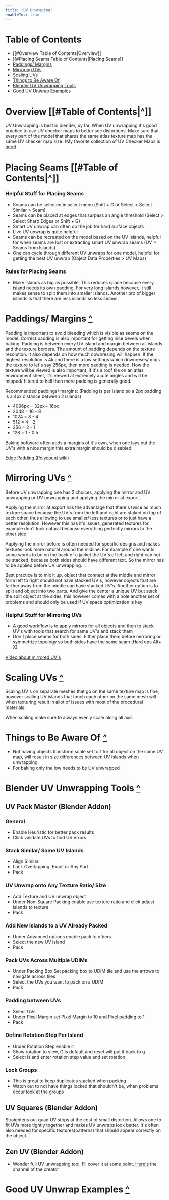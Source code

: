 ```yaml
---
title: "UV Unwraping"
enableToc: true
---
```


# Table of Contents
- [[#Overview Table of Contents|Overview]]
- [[#Placing Seams Table of Contents|Placing Seams]]
- [Paddings/ Margins](#paddings-margins-)
- [Mirroring UVs](#Mirroring-UVs-)
- [Scaling UVs](#Scaling-UVs-)
- [Things to Be Aware Of](#things-to-be-aware-of-)
- [Blender UV Unwrapping Tools](#blender-uv-unwrapping-tools-)
- [Good UV Unwrap Examples](#good-uv-unwrap-examples-)

# Overview [[#Table of Contents|^]]
UV Unwrapping is best in blender, by far. When UV unwrapping it's good practice to use UV checker maps to better see distortions. Make sure that every part of the model that shares the same atlas texture map has the same UV checker map size. (My favorite collection of UV Checker Maps is [here](https://polycount.com/discussion/186513/free-checker-pattern-texture))

# Placing Seams [[#Table of Contents|^]]
### Helpful Stuff for Placing Seams
- Seams can be selected in select menu (Shift + G or Select > Select Similar > Seam)
- Seams can be placed at edges that surpass an angle threshold (Select > Select Sharp Edges or Shift + G)
- Smart UV unwrap can often do the job for hard surface objects
- Live UV unwrap is quite helpful
- Seams can be recreated on the model based on the UV Islands, helpful for when seams are lost or extracting smart UV unwrap seams (UV > Seams from Islands)
- One can cycle through different UV unwraps for one model, helpful for getting the best UV unwrap (Object Data Properties > UV Maps)

### Rules for Placing Seams
- Make islands as big as possible. This reduces space because every island needs its own padding. For very long islands however, it still makes sense to split them into smaller islands. Another pro of bigger islands is that there are less islands so less seams.

# Paddings/ Margins [^](#table-of-contents)
Padding is important to avoid bleeding which is visible as seems on the model. Correct padding is also important for getting nice bevels when baking. Padding is between every UV island and margin between all islands and the texture borders. The amount of padding depends on the texture resolution. It also depends on how much downresing will happen. If the highest resolution is 4k and there is a low settings which downreses/ mips the texture to let's say 256px, then more padding is needed. How the texture will be viewed is also important, if it's a roof tile on an atlas environment sheet, it's viewed at extremely acute angles and will be mipped/ filtered to hell then more padding is generally good.

Recommended paddings/ margins:
(Padding is per island so a 2px padding is a 4px distance between 2 islands)
- 4096px = 32px - 16px
- 2048 = 16 - 8
- 1024 = 8 - 4
- 512 = 4 - 2
- 256 = 2 - 1
- 128 = 1 - 0.5

Baking software often adds a margins of it's own, when one lays out the UV's with a nice margin this extra margin should be disabled.

[Edge Padding (Polycount wiki)](http://wiki.polycount.com/wiki/Edge_padding)

# Mirroring UVs [^](#table-of-contents)
Before UV unwrapping one has 2 choices, applying the mirror and UV unwrapping or UV unwrapping and applying the mirror at export. 

Applying the mirror at export has the advantage that there's twice as much texture space because the UV's from the left and right are staked on top of each other, thus allowing to use smaller/ less textures or to just have a better resolution. However this has it's issues, generated textures for example don't look natural because everything perfectly mirrors to the other side

Applying the mirror before is often needed for specific designs and makes textures look more natural around the midline. For example if one wants some words to be on the back of a jacket the UV's of left and right can not be stacked, because both sides should have different text. So the mirror has to be applied before UV unwrapping.

Best practice is to mix it up, object that connect at the middle and mirror form left to right should not have stacked UV's, however objects that are farther away from the middle can have stacked UV's. Another option is to split and object into two parts. And give the center a unique UV but stack the split object at the sides, this however comes with a hole another set of problems and should only be used if UV space optimization is key

### Helpful Stuff for Mirroring UVs
- A good workflow is to apply mirrors for all objects and then to stack UV's with tools that search for same UV's and stack them
- Don't place seams for both sides. Either place them before mirroring or symmetrize topology so both sides have the same seam (Hard ops Alt+ X)

[Video about mirrored UV's](https://www.youtube.com/watch?v=Rmv1Cxb3kb0)

# Scaling UVs [^](#table-of-contents)
Scaling UV's on separate meshes that go on the same texture map is fine, however scaling UV islands that touch each other on the same mesh will when texturing result in allot of issues with most of the procedural materials.

When scaling make sure to always evenly scale along all axis

# Things to Be Aware Of [^](#table-of-contents)
- Not having objects transform scale set to 1 for all object on the same UV map, will result in size differences between UV islands when unwrapping
- For baking only the low needs to be UV unwrapped

# Blender UV Unwrapping Tools [^](#table-of-contents)
## UV Pack Master (Blender Addon)
### General
- Enable Heuristic for better pack results
- Click validate UVs to find UV errors

### Stack Similar/ Same UV Islands
- Align Similar
- Lock Overlapping: Exact or Any Part
- Pack

### UV Unwrap onto Any Texture Ratio/ Size
- Add Texture and UV unwrap object
- Under Non-Square Packing enable use texture ratio and click adjust islands to texture
- Pack

### Add New Islands to a UV Already Packed
- Under Advanced options enable pack to others
- Select the new UV island
- Pack

### Pack UVs Across Multiple UDIMs
- Under Packing Box Set packing box to UDIM tile and use the arrows to navigate across tiles
- Select the UVs you want to pack on a UDIM
- Pack

### Padding between UVs
- Select UVs
- Under Pixel Margin set Pixel Margin to 10 and Pixel padding to 1
- Pack

### Define Rotation Step Per Island
- Under Rotation Step enable it
- Show rotation to view, G is default and reset will put it back to g
- Select island enter rotation step value and set rotation

### Lock Groups
- This is great to keep duplicates stacked when packing
- Watch out to not have things locked that shouldn't be, when problems occur look at the groups

## UV Squares (Blender Addon)
Straightens out quad UV strips at the cost of small distortion.
Allows one to fit UVs more tightly together and makes UV unwraps look better. It's often also needed for specific textures(patterns) that should appear correctly on the object.

## Zen UV (Blender Addon)
- Wonder full UV unwrapping tool, I'll cover it at some point. [Here's](https://www.youtube.com/c/SergeyTyapkin/videos) the channel of the creator

# Good UV Unwrap Examples [^](#table-of-contents)